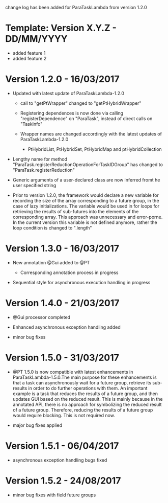 change log has been added for ParaTaskLambda from version 1.2.0

Template:
Version X.Y.Z - DD/MM/YYYY
==========================
- added feature 1
- added feature 2


Version 1.2.0 - 16/03/2017
==========================
- Updated with latest update of ParaTaskLambda-1.2.0
  
  * call to "getPtWrapper" changed to "getPtHybridWrapper"
 
  * Registering dependences is now done via calling "registerDependence"
    on "ParaTask", instead of direct calls on "TaskInfo"

  * Wrapper names are changed accordingly with the latest updates of 
    ParaTaskLambda-1.2.0
    
    - PtHybridList, PtHybridSet, PtHybridMap and ptHybridCollection

- Lengthy name for method "ParaTask.registerReductionOperationForTaskIDGroup"
  has changed to "ParaTask.registerReduction"

- Generic arguments of a user-declared class are now inferred fromt he user
  specified string

- Prior to version 1.2.0, the framework would declare a new variable for 
  recording the size of the array corresponding to a future group, in the
  case of lazy initializations. The variable would be used in for loops 
  for retrieving the results of sub-futures into the elements of the 
  corresponding array. This approach was unnecessary and error-porne. In 
  the current version this variable is not defined anymore, rather the 
  loop condition is changed to "<arrayName>.length" 

Version 1.3.0 - 16/03/2017
==========================
- New annotation @Gui added to @PT
  * Corresponding annotation process in progress

- Sequential style for asynchronous execution handling in progress


Version 1.4.0 - 21/03/2017
==========================
- @Gui processor completed

- Enhanced asynchronous exception handling added

- minor bug fixes


Version 1.5.0 - 31/03/2017
==========================
- @PT 1.5.0 is now compatible with latest enhancements in ParaTaskLambda-1.5.0.The main purpose
for these enhancements is that a task can asynchronously wait for a future group, retrieve its
sub-results in order to do further operations with them. An important example is a task that
reduces the results of a future group, and then updates GUI based on the reduced result. This
is mainly because in the annotated API, there is no approach for symbolizing the reduced result
of a future group. Therefore, reducing the results of a future group would require blocking. 
This is not required now.  

- major bug fixes applied

Version 1.5.1 - 06/04/2017
==========================

- asynchronous exception handling bugs fixed

Version 1.5.2 - 24/08/2017
==========================

- minor bug fixes with field future groups